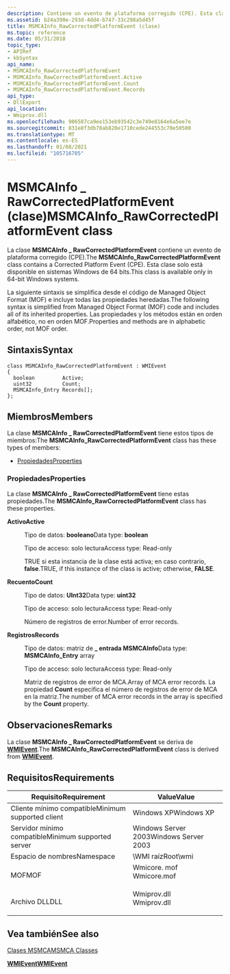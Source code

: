```yaml
---
description: Contiene un evento de plataforma corregido (CPE). Esta clase solo está disponible en sistemas Windows de 64 bits.
ms.assetid: b24a390e-293d-4dd4-b747-33c298a5d45f
title: MSMCAInfo_RawCorrectedPlatformEvent (clase)
ms.topic: reference
ms.date: 05/31/2018
topic_type:
- APIRef
- kbSyntax
api_name:
- MSMCAInfo_RawCorrectedPlatformEvent
- MSMCAInfo_RawCorrectedPlatformEvent.Active
- MSMCAInfo_RawCorrectedPlatformEvent.Count
- MSMCAInfo_RawCorrectedPlatformEvent.Records
api_type:
- DllExport
api_location:
- Wmiprov.dll
ms.openlocfilehash: 906587ca9ee153eb93542c3e749e8164e6a5ee7e
ms.sourcegitcommit: 831e8f3db78ab820e1710cede244553c70e50500
ms.translationtype: MT
ms.contentlocale: es-ES
ms.lasthandoff: 01/08/2021
ms.locfileid: "105716705"
---
```

# <a name="msmcainfo_rawcorrectedplatformevent-class"></a><span data-ttu-id="83452-104">MSMCAInfo \_ RawCorrectedPlatformEvent (clase)</span><span class="sxs-lookup"><span data-stu-id="83452-104">MSMCAInfo\_RawCorrectedPlatformEvent class</span></span>

<span data-ttu-id="83452-105">La clase **MSMCAInfo \_ RawCorrectedPlatformEvent** contiene un evento de plataforma corregido (CPE).</span><span class="sxs-lookup"><span data-stu-id="83452-105">The **MSMCAInfo\_RawCorrectedPlatformEvent** class contains a Corrected Platform Event (CPE).</span></span> <span data-ttu-id="83452-106">Esta clase solo está disponible en sistemas Windows de 64 bits.</span><span class="sxs-lookup"><span data-stu-id="83452-106">This class is available only in 64-bit Windows systems.</span></span>

<span data-ttu-id="83452-107">La siguiente sintaxis se simplifica desde el código de Managed Object Format (MOF) e incluye todas las propiedades heredadas.</span><span class="sxs-lookup"><span data-stu-id="83452-107">The following syntax is simplified from Managed Object Format (MOF) code and includes all of its inherited properties.</span></span> <span data-ttu-id="83452-108">Las propiedades y los métodos están en orden alfabético, no en orden MOF.</span><span class="sxs-lookup"><span data-stu-id="83452-108">Properties and methods are in alphabetic order, not MOF order.</span></span>

## <a name="syntax"></a><span data-ttu-id="83452-109">Sintaxis</span><span class="sxs-lookup"><span data-stu-id="83452-109">Syntax</span></span>

``` syntax
class MSMCAInfo_RawCorrectedPlatformEvent : WMIEvent
{
  boolean         Active;
  uint32          Count;
  MSMCAInfo_Entry Records[];
};
```

## <a name="members"></a><span data-ttu-id="83452-110">Miembros</span><span class="sxs-lookup"><span data-stu-id="83452-110">Members</span></span>

<span data-ttu-id="83452-111">La clase **MSMCAInfo \_ RawCorrectedPlatformEvent** tiene estos tipos de miembros:</span><span class="sxs-lookup"><span data-stu-id="83452-111">The **MSMCAInfo\_RawCorrectedPlatformEvent** class has these types of members:</span></span>

-   [<span data-ttu-id="83452-112">Propiedades</span><span class="sxs-lookup"><span data-stu-id="83452-112">Properties</span></span>](#properties)

### <a name="properties"></a><span data-ttu-id="83452-113">Propiedades</span><span class="sxs-lookup"><span data-stu-id="83452-113">Properties</span></span>

<span data-ttu-id="83452-114">La clase **MSMCAInfo \_ RawCorrectedPlatformEvent** tiene estas propiedades.</span><span class="sxs-lookup"><span data-stu-id="83452-114">The **MSMCAInfo\_RawCorrectedPlatformEvent** class has these properties.</span></span>

<dl> <dt>

<span data-ttu-id="83452-115">**Activo**</span><span class="sxs-lookup"><span data-stu-id="83452-115">**Active**</span></span>
</dt> <dd> <dl> <dt>

<span data-ttu-id="83452-116">Tipo de datos: **booleano**</span><span class="sxs-lookup"><span data-stu-id="83452-116">Data type: **boolean**</span></span>
</dt> <dt>

<span data-ttu-id="83452-117">Tipo de acceso: solo lectura</span><span class="sxs-lookup"><span data-stu-id="83452-117">Access type: Read-only</span></span>
</dt> </dl>

<span data-ttu-id="83452-118">TRUE si esta instancia de la clase está activa; en caso contrario, **false**.</span><span class="sxs-lookup"><span data-stu-id="83452-118">TRUE, if this instance of the class is active; otherwise, **FALSE**.</span></span>

</dd> <dt>

<span data-ttu-id="83452-119">**Recuento**</span><span class="sxs-lookup"><span data-stu-id="83452-119">**Count**</span></span>
</dt> <dd> <dl> <dt>

<span data-ttu-id="83452-120">Tipo de datos: **UInt32**</span><span class="sxs-lookup"><span data-stu-id="83452-120">Data type: **uint32**</span></span>
</dt> <dt>

<span data-ttu-id="83452-121">Tipo de acceso: solo lectura</span><span class="sxs-lookup"><span data-stu-id="83452-121">Access type: Read-only</span></span>
</dt> </dl>

<span data-ttu-id="83452-122">Número de registros de error.</span><span class="sxs-lookup"><span data-stu-id="83452-122">Number of error records.</span></span>

</dd> <dt>

<span data-ttu-id="83452-123">**Registros**</span><span class="sxs-lookup"><span data-stu-id="83452-123">**Records**</span></span>
</dt> <dd> <dl> <dt>

<span data-ttu-id="83452-124">Tipo de datos: matriz de **\_ entrada MSMCAInfo**</span><span class="sxs-lookup"><span data-stu-id="83452-124">Data type: **MSMCAInfo\_Entry** array</span></span>
</dt> <dt>

<span data-ttu-id="83452-125">Tipo de acceso: solo lectura</span><span class="sxs-lookup"><span data-stu-id="83452-125">Access type: Read-only</span></span>
</dt> </dl>

<span data-ttu-id="83452-126">Matriz de registros de error de MCA.</span><span class="sxs-lookup"><span data-stu-id="83452-126">Array of MCA error records.</span></span> <span data-ttu-id="83452-127">La propiedad **Count** especifica el número de registros de error de MCA en la matriz.</span><span class="sxs-lookup"><span data-stu-id="83452-127">The number of MCA error records in the array is specified by the **Count** property.</span></span>

</dd> </dl>

## <a name="remarks"></a><span data-ttu-id="83452-128">Observaciones</span><span class="sxs-lookup"><span data-stu-id="83452-128">Remarks</span></span>

<span data-ttu-id="83452-129">La clase **MSMCAInfo \_ RawCorrectedPlatformEvent** se deriva de [**WMIEvent**](wmievent.md).</span><span class="sxs-lookup"><span data-stu-id="83452-129">The **MSMCAInfo\_RawCorrectedPlatformEvent** class is derived from [**WMIEvent**](wmievent.md).</span></span>

## <a name="requirements"></a><span data-ttu-id="83452-130">Requisitos</span><span class="sxs-lookup"><span data-stu-id="83452-130">Requirements</span></span>



| <span data-ttu-id="83452-131">Requisito</span><span class="sxs-lookup"><span data-stu-id="83452-131">Requirement</span></span> | <span data-ttu-id="83452-132">Value</span><span class="sxs-lookup"><span data-stu-id="83452-132">Value</span></span> |
|-------------------------------------|----------------------------------------------------------------------------------------|
| <span data-ttu-id="83452-133">Cliente mínimo compatible</span><span class="sxs-lookup"><span data-stu-id="83452-133">Minimum supported client</span></span><br/> | <span data-ttu-id="83452-134">Windows XP</span><span class="sxs-lookup"><span data-stu-id="83452-134">Windows XP</span></span><br/>                                                                  |
| <span data-ttu-id="83452-135">Servidor mínimo compatible</span><span class="sxs-lookup"><span data-stu-id="83452-135">Minimum supported server</span></span><br/> | <span data-ttu-id="83452-136">Windows Server 2003</span><span class="sxs-lookup"><span data-stu-id="83452-136">Windows Server 2003</span></span><br/>                                                         |
| <span data-ttu-id="83452-137">Espacio de nombres</span><span class="sxs-lookup"><span data-stu-id="83452-137">Namespace</span></span><br/>                | <span data-ttu-id="83452-138">\\WMI raíz</span><span class="sxs-lookup"><span data-stu-id="83452-138">Root\\wmi</span></span><br/>                                                                   |
| <span data-ttu-id="83452-139">MOF</span><span class="sxs-lookup"><span data-stu-id="83452-139">MOF</span></span><br/>                      | <dl> <span data-ttu-id="83452-140"><dt>Wmicore. mof</dt></span><span class="sxs-lookup"><span data-stu-id="83452-140"><dt>Wmicore.mof</dt></span></span> </dl> |
| <span data-ttu-id="83452-141">Archivo DLL</span><span class="sxs-lookup"><span data-stu-id="83452-141">DLL</span></span><br/>                      | <dl> <span data-ttu-id="83452-142"><dt>Wmiprov.dll</dt></span><span class="sxs-lookup"><span data-stu-id="83452-142"><dt>Wmiprov.dll</dt></span></span> </dl> |



## <a name="see-also"></a><span data-ttu-id="83452-143">Vea también</span><span class="sxs-lookup"><span data-stu-id="83452-143">See also</span></span>

<dl> <dt>

[<span data-ttu-id="83452-144">Clases MSMCA</span><span class="sxs-lookup"><span data-stu-id="83452-144">MSMCA Classes</span></span>](msmca-classes.md)
</dt> <dt>

[<span data-ttu-id="83452-145">**WMIEvent**</span><span class="sxs-lookup"><span data-stu-id="83452-145">**WMIEvent**</span></span>](wmievent.md)
</dt> </dl>

 

 




